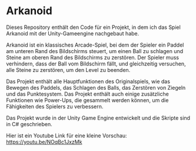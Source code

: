 # Arkanoid

Dieses Repository enthält den Code für ein Projekt, in dem ich das Spiel Arkanoid mit der Unity-Gameengine nachgebaut habe.

Arkanoid ist ein klassisches Arcade-Spiel, bei dem der Spieler ein Paddel am unteren Rand des Bildschirms steuert, um einen Ball zu schlagen und Steine am oberen Rand des Bildschirms zu zerstören. Der Spieler muss verhindern, dass der Ball vom Bildschirm fällt, und gleichzeitig versuchen, alle Steine zu zerstören, um den Level zu beenden.

Das Projekt enthält alle Hauptfunktionen des Originalspiels, wie das Bewegen des Paddels, das Schlagen des Balls, das Zerstören von Ziegeln und das Punktesystem. Das Projekt enthält auch einige zusätzliche Funktionen wie Power-Ups, die gesammelt werden können, um die Fähigkeiten des Spielers zu verbessern.

Das Projekt wurde in der Unity Game Engine entwickelt und die Skripte sind in C# geschrieben.

Hier ist ein Youtube Link für eine kleine Vorschau:
https://youtu.be/NOqBc1JxzMk
